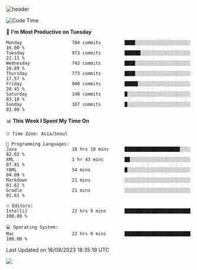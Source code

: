 ![header](https://capsule-render.vercel.app/api?type=Egg&color=timeAuto&height=300&section=header&text=PoPo&fontSize=90&animation=fadeIn)

  <!--START_SECTION:waka-->
![Code Time](http://img.shields.io/badge/Code%20Time-1%2C193%20hrs%2055%20mins-blue)

📅 **I'm Most Productive on Tuesday** 

```text
Monday                   704 commits         ████░░░░░░░░░░░░░░░░░░░░░   16.00 % 
Tuesday                  973 commits         ██████░░░░░░░░░░░░░░░░░░░   22.11 % 
Wednesday                743 commits         ████░░░░░░░░░░░░░░░░░░░░░   16.89 % 
Thursday                 773 commits         ████░░░░░░░░░░░░░░░░░░░░░   17.57 % 
Friday                   900 commits         █████░░░░░░░░░░░░░░░░░░░░   20.45 % 
Saturday                 140 commits         █░░░░░░░░░░░░░░░░░░░░░░░░   03.18 % 
Sunday                   167 commits         █░░░░░░░░░░░░░░░░░░░░░░░░   03.80 % 
```


📊 **This Week I Spent My Time On** 

```text
🕑︎ Time Zone: Asia/Seoul

💬 Programming Languages: 
Java                     18 hrs 10 mins      █████████████████████░░░░   82.02 % 
XML                      1 hr 43 mins        ██░░░░░░░░░░░░░░░░░░░░░░░   07.81 % 
YAML                     54 mins             █░░░░░░░░░░░░░░░░░░░░░░░░   04.09 % 
Markdown                 21 mins             ░░░░░░░░░░░░░░░░░░░░░░░░░   01.62 % 
Gradle                   21 mins             ░░░░░░░░░░░░░░░░░░░░░░░░░   01.61 % 

🔥 Editors: 
IntelliJ                 22 hrs 9 mins       █████████████████████████   100.00 % 

💻 Operating System: 
Mac                      22 hrs 9 mins       █████████████████████████   100.00 % 
```


 Last Updated on 16/09/2023 18:35:19 UTC
<!--END_SECTION:waka-->



<img src="https://capsule-render.vercel.app/api?type=Egg&color=timeAuto&height=300&section=footer&text=PoPo&fontSize=90&animation=fadeIn&reversal=true" />
